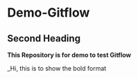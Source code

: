 # Demo-Gitflow

## Second Heading
**This Repository is for demo to test Gitflow**

_Hi, this is to show the bold format
